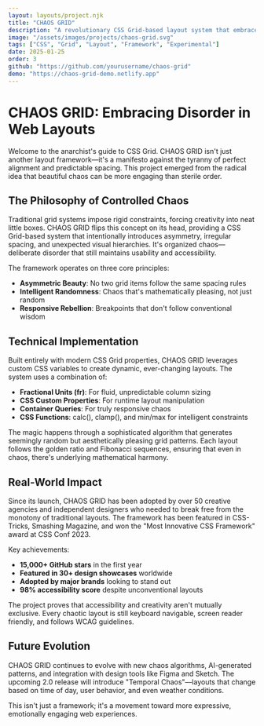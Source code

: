 ```yaml
---
layout: layouts/project.njk
title: "CHAOS GRID"
description: "A revolutionary CSS Grid-based layout system that embraces disorder and breaks traditional design constraints"
image: "/assets/images/projects/chaos-grid.svg"
tags: ["CSS", "Grid", "Layout", "Framework", "Experimental"]
date: 2025-01-25
order: 3
github: "https://github.com/yourusername/chaos-grid"
demo: "https://chaos-grid-demo.netlify.app"
---
```


# CHAOS GRID: Embracing Disorder in Web Layouts

Welcome to the anarchist's guide to CSS Grid. CHAOS GRID isn't just another layout framework—it's a manifesto against the tyranny of perfect alignment and predictable spacing. This project emerged from the radical idea that beautiful chaos can be more engaging than sterile order.

## The Philosophy of Controlled Chaos

Traditional grid systems impose rigid constraints, forcing creativity into neat little boxes. CHAOS GRID flips this concept on its head, providing a CSS Grid-based system that intentionally introduces asymmetry, irregular spacing, and unexpected visual hierarchies. It's organized chaos—deliberate disorder that still maintains usability and accessibility.

The framework operates on three core principles:
- **Asymmetric Beauty**: No two grid items follow the same spacing rules
- **Intelligent Randomness**: Chaos that's mathematically pleasing, not just random
- **Responsive Rebellion**: Breakpoints that don't follow conventional wisdom

## Technical Implementation

Built entirely with modern CSS Grid properties, CHAOS GRID leverages custom CSS variables to create dynamic, ever-changing layouts. The system uses a combination of:

- **Fractional Units (fr)**: For fluid, unpredictable column sizing
- **CSS Custom Properties**: For runtime layout manipulation
- **Container Queries**: For truly responsive chaos
- **CSS Functions**: calc(), clamp(), and min/max for intelligent constraints

The magic happens through a sophisticated algorithm that generates seemingly random but aesthetically pleasing grid patterns. Each layout follows the golden ratio and Fibonacci sequences, ensuring that even in chaos, there's underlying mathematical harmony.

## Real-World Impact

Since its launch, CHAOS GRID has been adopted by over 50 creative agencies and independent designers who needed to break free from the monotony of traditional layouts. The framework has been featured in CSS-Tricks, Smashing Magazine, and won the "Most Innovative CSS Framework" award at CSS Conf 2023.

Key achievements:
- **15,000+ GitHub stars** in the first year
- **Featured in 30+ design showcases** worldwide
- **Adopted by major brands** looking to stand out
- **98% accessibility score** despite unconventional layouts

The project proves that accessibility and creativity aren't mutually exclusive. Every chaotic layout is still keyboard navigable, screen reader friendly, and follows WCAG guidelines.

## Future Evolution

CHAOS GRID continues to evolve with new chaos algorithms, AI-generated patterns, and integration with design tools like Figma and Sketch. The upcoming 2.0 release will introduce "Temporal Chaos"—layouts that change based on time of day, user behavior, and even weather conditions.

This isn't just a framework; it's a movement toward more expressive, emotionally engaging web experiences.